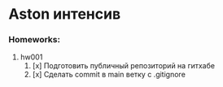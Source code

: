 # Aston интенсив

### Homeworks:
1) hw001
   1) [x] Подготовить публичный репозиторий на гитхабе
   2) [x] Сделать commit в main ветку с .gitignore
